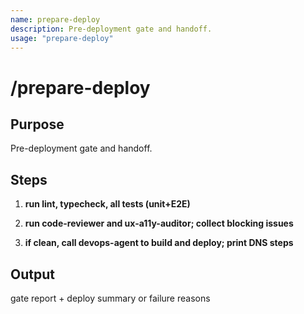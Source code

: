 ```yaml
---
name: prepare-deploy
description: Pre-deployment gate and handoff.
usage: "prepare-deploy"
---
```


# /prepare-deploy

## Purpose
Pre-deployment gate and handoff.

## Steps

1. **run lint, typecheck, all tests (unit+E2E)**

2. **run code-reviewer and ux-a11y-auditor; collect blocking issues**

3. **if clean, call devops-agent to build and deploy; print DNS steps**

## Output
gate report + deploy summary or failure reasons